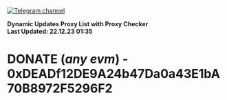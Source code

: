 [![Telegram channel](https://img.shields.io/endpoint?url=https://runkit.io/damiankrawczyk/telegram-badge/branches/master?url=https://t.me/n4z4v0d)](https://t.me/n4z4v0d) 

**Dynamic Updates Proxy List with Proxy Checker**  
**Last Updated: 22.12.23 01:35**

# DONATE (_any evm_) - 0xDEADf12DE9A24b47Da0a43E1bA70B8972F5296F2

